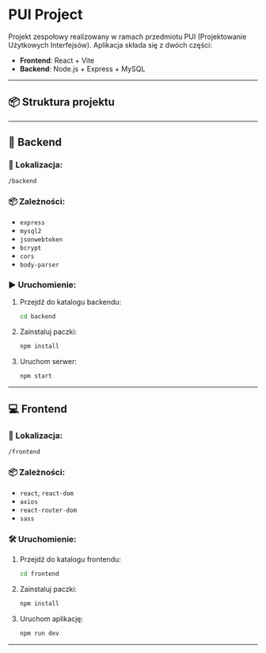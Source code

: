# PUI Project

Projekt zespołowy realizowany w ramach przedmiotu PUI (Projektowanie Użytkowych Interfejsów). Aplikacja składa się z dwóch części:

- **Frontend**: React + Vite
- **Backend**: Node.js + Express + MySQL

---

## 📦 Struktura projektu


---

## 🔧 Backend

### 📁 Lokalizacja:
`/backend`

### 📦 Zależności:
- `express`
- `mysql2`
- `jsonwebtoken`
- `bcrypt`
- `cors`
- `body-parser`

### ▶️ Uruchomienie:
1. Przejdź do katalogu backendu:
    ```bash
    cd backend
    ```
2. Zainstaluj paczki:
    ```bash
    npm install
    ```
3. Uruchom serwer:
    ```bash
    npm start
    ```

---

## 💻 Frontend

### 📁 Lokalizacja:
`/frontend`

### 📦 Zależności:
- `react`, `react-dom`
- `axios`
- `react-router-dom`
- `sass`

### 🛠️ Uruchomienie:
1. Przejdź do katalogu frontendu:
    ```bash
    cd frontend
    ```
2. Zainstaluj paczki:
    ```bash
    npm install
    ```
3. Uruchom aplikację:
    ```bash
    npm run dev
    ```

---


